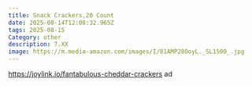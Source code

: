 ```yaml
---
title: Snack Crackers,20 Count
date: 2025-08-14T12:08:32.965Z
tags: 2025-08-15
Category: other
description: 7.XX
image: https://m.media-amazon.com/images/I/81AMP28OoyL._SL1500_.jpg
---
```

https://joylink.io/fantabulous-cheddar-crackers     ad